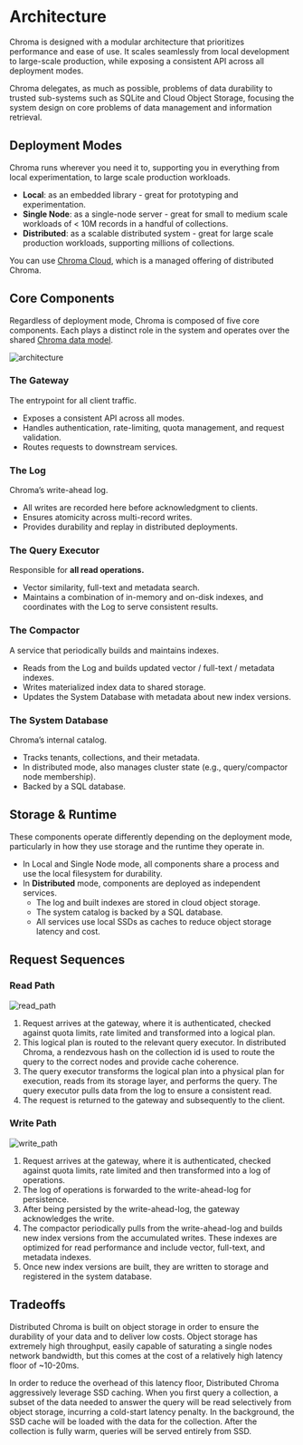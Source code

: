 # Architecture

Chroma is designed with a modular architecture that prioritizes performance and ease of use. It scales seamlessly from local development to large-scale production, while exposing a consistent API across all deployment modes.

Chroma delegates, as much as possible, problems of data durability to trusted sub-systems such as SQLite and Cloud Object Storage, focusing the system design on core problems of data management and information retrieval.

## Deployment Modes

Chroma runs wherever you need it to, supporting you in everything from local experimentation, to large scale production workloads.

- **Local**: as an embedded library - great for prototyping and experimentation.
- **Single Node**: as a single-node server - great for small to medium scale workloads of < 10M records in a handful of collections.
- **Distributed**: as a scalable distributed system - great for large scale production workloads, supporting millions of collections.

You can use [Chroma Cloud](https://www.trychroma.com/signup), which is a managed offering of distributed Chroma.

## Core Components

Regardless of deployment mode, Chroma is composed of five core components. Each plays a distinct role in the system and operates over the shared [Chroma data model](../overview/data-model).

![architecture](/architecture.png)

### The Gateway

The entrypoint for all client traffic.

- Exposes a consistent API across all modes.
- Handles authentication, rate-limiting, quota management, and request validation.
- Routes requests to downstream services.

### The Log

Chroma’s write-ahead log.

- All writes are recorded here before acknowledgment to clients.
- Ensures atomicity across multi-record writes.
- Provides durability and replay in distributed deployments.


### The Query Executor

Responsible for **all read operations.**

- Vector similarity, full-text and metadata search.
- Maintains a combination of in-memory and on-disk indexes, and coordinates with the Log to serve consistent results.

### The Compactor

A service that periodically builds and maintains indexes.

- Reads from the Log and builds updated vector / full-text / metadata indexes.
- Writes materialized index data to shared storage.
- Updates the System Database with metadata about new index versions.

### The System Database

Chroma’s internal catalog.

- Tracks tenants, collections, and their metadata.
- In distributed mode, also manages cluster state (e.g., query/compactor node membership).
- Backed by a SQL database.

## Storage & Runtime

These components operate differently depending on the deployment mode, particularly in how they use storage and the runtime they operate in.

- In Local and Single Node mode, all components share a process and use the local filesystem for durability.
- In **Distributed** mode, components are deployed as independent services.
    - The log and built indexes are stored in cloud object storage.
    - The system catalog is backed by a SQL database.
    - All services use local SSDs as caches to reduce object storage latency and cost.

## Request Sequences

### Read Path

![read_path](/read_path.png)

1. Request arrives at the gateway, where it is authenticated, checked against quota limits, rate limited and transformed into a logical plan.
2. This logical plan is routed to the relevant query executor. In distributed Chroma, a rendezvous hash on the collection id is used to route the query to the correct nodes and provide cache coherence.
3. The query executor transforms the logical plan into a physical plan for execution, reads from its storage layer, and performs the query. The query executor pulls data from the log to ensure a consistent read.
4. The request is returned to the gateway and subsequently to the client.

### Write Path

![write_path](/write_path.png)

1. Request arrives at the gateway, where it is authenticated, checked against quota limits, rate limited and then transformed into a log of operations.
2. The log of operations is forwarded to the write-ahead-log for persistence.
3. After being persisted by the write-ahead-log, the gateway acknowledges the write.
4. The compactor periodically pulls from the write-ahead-log and builds new index versions from the accumulated writes. These indexes are optimized for read performance and include vector, full-text, and metadata indexes.
5. Once new index versions are built, they are written to storage and registered in the system database.

## Tradeoffs

Distributed Chroma is built on object storage in order to ensure the durability of your data and to deliver low costs. Object storage has extremely high throughput, easily capable of saturating a single nodes network bandwidth, but this comes at the cost of a relatively high latency floor of ~10-20ms.

In order to reduce the overhead of this latency floor, Distributed Chroma aggressively leverage SSD caching. When you first query a collection, a subset of the data needed to answer the query will be read selectively from object storage, incurring a cold-start latency penalty. In the background, the SSD cache will be loaded with the data for the collection. After the collection is fully warm, queries will be served entirely from SSD.
